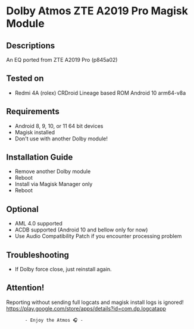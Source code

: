 # Dolby Atmos ZTE A2019 Pro Magisk Module

## Descriptions
An EQ ported from ZTE A2019 Pro (p845a02)

## Tested on
- Redmi 4A (rolex) CRDroid Lineage based ROM Android 10 arm64-v8a

## Requirements
- Android 8, 9, 10, or 11 64 bit devices
- Magisk installed
- Don't use with another Dolby module!

## Installation Guide
- Remove another Dolby module
- Reboot
- Install via Magisk Manager only
- Reboot

## Optional
- AML 4.0 supported
- ACDB supported (Android 10 and bellow only for now)
- Use Audio Compatibility Patch if you encounter processing problem

## Troubleshooting
- If Dolby force close, just reinstall again.

## Attention!
Reporting without sending full logcats and magisk install logs is ignored!
https://play.google.com/store/apps/details?id=com.dp.logcatapp



           - Enjoy the Atmos 🎧 -
